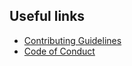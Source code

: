 ## Useful links

* [Contributing Guidelines](https://ggirelli.github.io/gpseqc/contributing)
* [Code of Conduct](https://ggirelli.github.io/gpseqc/code_of_conduct)